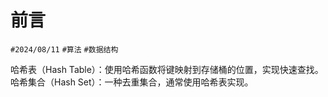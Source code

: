 
# 前言

`#2024/08/11` `#算法` `#数据结构` 

哈希表（Hash Table）：使用哈希函数将键映射到存储桶的位置，实现快速查找。
哈希集合（Hash Set）：一种去重集合，通常使用哈希表实现。
